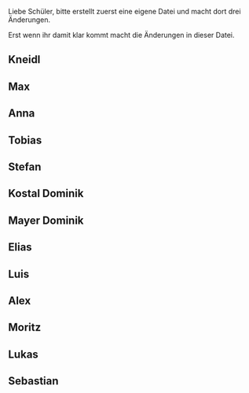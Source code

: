 Liebe Schüler, 
bitte erstellt zuerst eine eigene Datei und macht dort drei Änderungen. 

Erst wenn ihr damit klar kommt macht die Änderungen in dieser Datei. 


Kneidl
-

Max
-

Anna
-

Tobias
-

Stefan 
-

Kostal Dominik
-

Mayer Dominik
-

Elias
-

Luis
-

Alex
-

Moritz
-

Lukas
-

Sebastian
-
